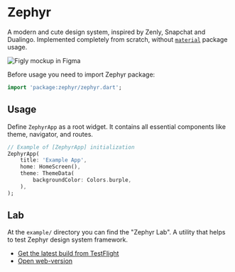 # Zephyr

A modern and cute design system, inspired by Zenly, Snapchat and Dualingo. Implemented completely from scratch, without [`material`](https://api.flutter.dev/flutter/material/material-library.html) package usage.

![Figly mockup in Figma](https://user-images.githubusercontent.com/25728414/166345247-8ed63a0e-0218-4657-859c-bc23e14c1e7b.png)

Before usage you need to import Zephyr package:

```dart
import 'package:zephyr/zephyr.dart';
```

## Usage

Define `ZephyrApp` as a root widget. It contains all essential components like theme, navigator, and routes.

```dart
// Example of [ZephyrApp] initialization
ZephyrApp(
    title: 'Example App',
    home: HomeScreen(),
    theme: ThemeData(
        backgroundColor: Colors.burple,
    ),
);
```

## Lab

At the `example/` directory you can find the "Zephyr Lab". A utility that helps to test Zephyr design system framework.

- [Get the latest build from TestFlight](https://testflight.apple.com/join/8Kby2eKK)
- [Open web-version](https://zephyrlab.onrender.com/)
